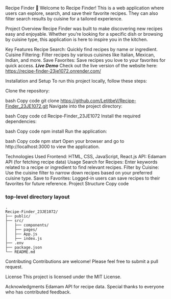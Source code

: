 Recipe Finder 🍲
Welcome to Recipe Finder! This is a web application where users can explore, search, and save their favorite recipes. They can also filter search results by cuisine for a tailored experience.

Project Overview
Recipe Finder was built to make discovering new recipes easy and enjoyable. Whether you’re looking for a specific dish or browsing by cuisine type, this application is here to inspire you in the kitchen.

Key Features
Recipe Search: Quickly find recipes by name or ingredient.
Cuisine Filtering: Filter recipes by various cuisines like Italian, Mexican, Indian, and more.
Save Favorites: Save recipes you love to your favorites for quick access.
***Live Demo***
Check out the live version of the website here: 
https://recipe-finder-23je1072.onrender.com/

Installation and Setup
To run this project locally, follow these steps:

Clone the repository:

bash
Copy code
git clone https://github.com/LetitbeV/Recipe-Finder_23JE1072.git
Navigate into the project directory:

bash
Copy code
cd Recipe-Finder_23JE1072
Install the required dependencies:

bash
Copy code
npm install
Run the application:

bash
Copy code
npm start
Open your browser and go to http://localhost:3000 to view the application.

Technologies Used
Frontend: HTML, CSS, JavaScript, React.js
API: Edamam API (for fetching recipe data)
Usage
Search for Recipes: Enter keywords related to a recipe or ingredient to find relevant recipes.
Filter by Cuisine: Use the cuisine filter to narrow down recipes based on your preferred cuisine type.
Save to Favorites: Logged-in users can save recipes to their favorites for future reference.
Project Structure
Copy code
### top-level directory layout
    .
    Recipe-Finder_23JE1072/
    ├── public/
    ├── src/
    │   ├── components/
    │   ├── pages/
    │   ├── App.js
    │   ├── index.js
    ├── .env
    ├── package.json
    └── README.md
Contributing
Contributions are welcome! Please feel free to submit a pull request.

License
This project is licensed under the MIT License.

Acknowledgments
Edamam API for recipe data.
Special thanks to everyone who has contributed feedback.
